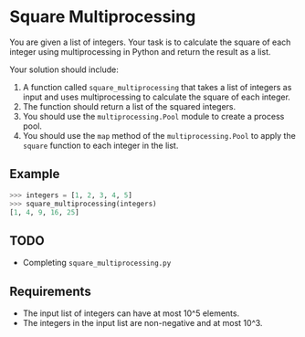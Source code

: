 # Square Multiprocessing

You are given a list of integers. Your task is to calculate the square of each integer using multiprocessing in Python and return the result as a list.

Your solution should include:

1. A function called `square_multiprocessing` that takes a list of integers as input and uses multiprocessing to calculate the square of each integer.
2. The function should return a list of the squared integers.
3. You should use the `multiprocessing.Pool` module to create a process pool.
4. You should use the `map` method of the `multiprocessing.Pool` to apply the `square` function to each integer in the list.

## Example

```python
>>> integers = [1, 2, 3, 4, 5]
>>> square_multiprocessing(integers)
[1, 4, 9, 16, 25]
```

## TODO

- Completing `square_multiprocessing.py`

## Requirements

- The input list of integers can have at most 10^5 elements.
- The integers in the input list are non-negative and at most 10^3.